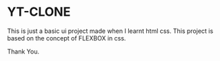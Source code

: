 # YT-CLONE

This is just a basic ui project made when I learnt html css.
This project is based on the concept of FLEXBOX in css.

Thank You.
